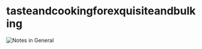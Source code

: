 # tasteandcookingforexquisiteandbulking

![Notes in General](Resources/tasteandcookingforexquisiteandbulking.png)
